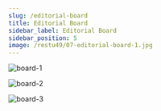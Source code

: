```yaml
---
slug: /editorial-board
title: Editorial Board
sidebar_label: Editorial Board
sidebar_position: 5
image: /restu49/07-editorial-board-1.jpg
---
```


![board-1](/restu49/07-editorial-board-1.jpg)

![board-2](/restu49/08-editorial-board-2.jpg)

![board-3](/restu49/09-editorial-board-3.jpg)